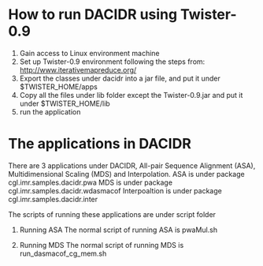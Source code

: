 How to run DACIDR using Twister-0.9
======
1) Gain access to Linux environment machine
2) Set up Twister-0.9 environment following the steps from: http://www.iterativemapreduce.org/
3) Export the classes under dacidr into a jar file, and put it under $TWISTER_HOME/apps
4) Copy all the files under lib folder except the Twister-0.9.jar and put it under $TWISTER_HOME/lib
5) run the application

The applications in DACIDR
======
There are 3 applications under DACIDR, All-pair Sequence Alignment (ASA), Multidimensional Scaling (MDS) and Interpolation.
ASA is under package cgl.imr.samples.dacidr.pwa
MDS is under package cgl.imr.samples.dacidr.wdasmacof
Interpoaltion is under package cgl.imr.samples.dacidr.inter

The scripts of running these applications are under script folder

1) Running ASA
The normal script of running ASA is pwaMul.sh


2) Running MDS
The normal script of running MDS is run_dasmacof_cg_mem.sh
